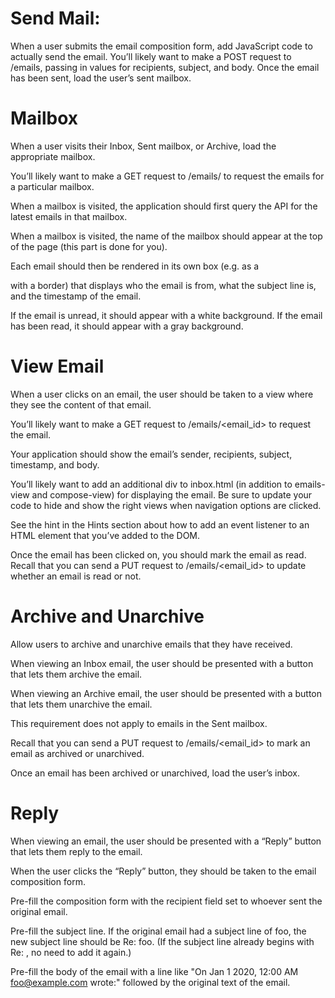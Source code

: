 # Send Mail:

When a user submits the email composition form, add JavaScript code to actually send the email.
You’ll likely want to make a POST request to /emails, passing in values for recipients, subject, and body.
Once the email has been sent, load the user’s sent mailbox.

# Mailbox

When a user visits their Inbox, Sent mailbox, or Archive, load the appropriate mailbox.

You’ll likely want to make a GET request to /emails/<mailbox> to request the emails for a particular mailbox.

When a mailbox is visited, the application should first query the API for the latest emails in that mailbox.

When a mailbox is visited, the name of the mailbox should appear at the top of the page (this part is done for you).

Each email should then be rendered in its own box (e.g. as a <div> with a border) that displays who the email is from, what the subject line is, and the timestamp of the email.

If the email is unread, it should appear with a white background. If the email has been read, it should appear with a gray background.

# View Email

When a user clicks on an email, the user should be taken to a view where they see the content of that email.

You’ll likely want to make a GET request to /emails/<email_id> to request the email.

Your application should show the email’s sender, recipients, subject, timestamp, and body.

You’ll likely want to add an additional div to inbox.html (in addition to emails-view and compose-view) for displaying the email. Be sure to update your code to hide and show the right views when navigation options are clicked.

See the hint in the Hints section about how to add an event listener to an HTML element that you’ve added to the DOM.

Once the email has been clicked on, you should mark the email as read. Recall that you can send a PUT request to /emails/<email_id> to update whether an email is read or not.

# Archive and Unarchive

Allow users to archive and unarchive emails that they have received.

When viewing an Inbox email, the user should be presented with a button that lets them archive the email. 

When viewing an Archive email, the user should be presented with a button that lets them unarchive the email. 

This requirement does not apply to emails in the Sent mailbox.

Recall that you can send a PUT request to /emails/<email_id> to mark an email as archived or unarchived.

Once an email has been archived or unarchived, load the user’s inbox.

# Reply 

When viewing an email, the user should be presented with a “Reply” button that lets them reply to the email.

When the user clicks the “Reply” button, they should be taken to the email composition form.

Pre-fill the composition form with the recipient field set to whoever sent the original email.

Pre-fill the subject line. If the original email had a subject line of foo, the new subject line should be Re: foo. (If 
the subject line already begins with Re: , no need to add it again.)

Pre-fill the body of the email with a line like "On Jan 1 2020, 12:00 AM foo@example.com wrote:" followed by the original text of the email.

